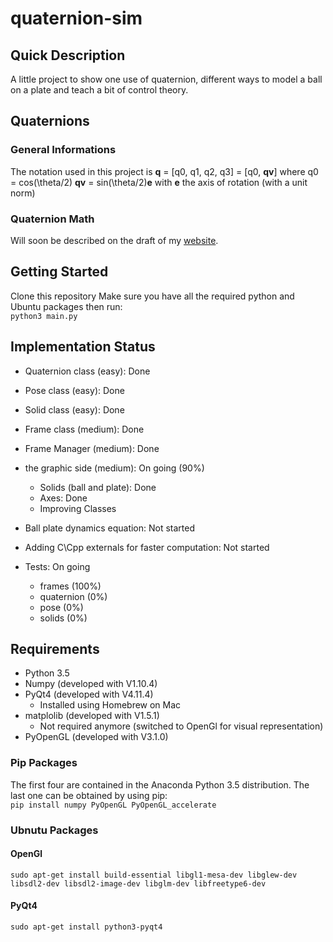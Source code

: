 # quaternion-sim
## Quick Description
A little project to show one use of quaternion, different ways to model 
a ball on a plate and teach a bit of control theory.

## Quaternions
### General Informations
The notation used in this project is 
**q** = [q0, q1, q2, q3] = [q0, **qv**]
where 
q0 = cos(\theta/2)
**qv** = sin(\theta/2)**e**
with **e** the axis of rotation (with a unit norm)

### Quaternion Math
Will soon be described on the draft of my [website](http://pywhy.pythonanywhere.com/).


## Getting Started
Clone this repository
Make sure you have all the required python and Ubuntu packages then run:   
`python3 main.py`

## Implementation Status 
- Quaternion class (easy): Done
- Pose class (easy): Done
- Solid class (easy): Done
- Frame class (medium): Done
- Frame Manager (medium): Done
- the graphic side (medium): On going (90%)
    - Solids (ball and plate): Done
    - Axes: Done
    - Improving Classes
- Ball plate dynamics equation: Not started 

- Adding C\Cpp externals for faster computation: Not started

- Tests: On going
    - frames (100%)
    - quaternion (0%)
    - pose (0%)
    - solids (0%)
    

## Requirements
- Python 3.5
- Numpy (developed with V1.10.4)
- PyQt4 (developed with V4.11.4) 
    - Installed using Homebrew on Mac
- matplolib (developed with V1.5.1)
    - Not required anymore (switched to OpenGl for 
      visual representation) 
- PyOpenGL (developed with V3.1.0)

### Pip Packages
The first four are contained in the Anaconda Python 3.5 distribution.
The last one can be obtained by using pip:   
`pip install numpy PyOpenGL PyOpenGL_accelerate`

### Ubnutu Packages
#### OpenGl
`sudo apt-get install build-essential libgl1-mesa-dev libglew-dev libsdl2-dev libsdl2-image-dev libglm-dev libfreetype6-dev`
#### PyQt4
`sudo apt-get install python3-pyqt4`
